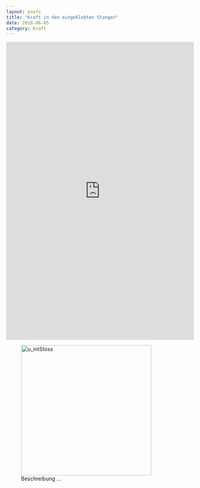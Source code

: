 ```yaml
---
layout: posts
title: "Kraft in den eingeklebten Stangen"
date: 2016-06-05
category: Kraft
---
```

<!-- Beispiel um die Grafiken direkt in der Seite zu generieren
<div id="graph" style="width:90%;height:450px;">
    <script src='/plots/example.js' type="text/javascript"></script>
</div>
-->

<iframe width="100%" height="800" frameborder="0" scrolling="no" src="https://plot.ly/~AbteilungHolz/76.embed"></iframe>

<p style="text-align: left;">

<figure>
<img src="../images/u_intStoss.JPG" width="350px" alt="u_intStoss">
<figcaption>
Beschreibung ...
</figcaption>
</figure>


</p>


